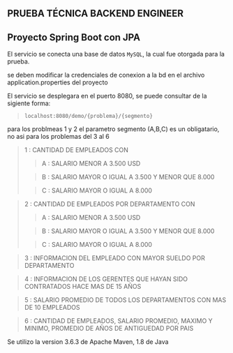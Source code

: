 ## PRUEBA TÉCNICA BACKEND ENGINEER
## Proyecto Spring Boot con JPA

El servicio se conecta una base de datos `MySQL`, la cual fue otorgada para la prueba.

se deben modificar la credenciales de conexion a la bd en el archivo application.properties del proyecto

El servicio se desplegara en el puerto 8080, se puede consultar de la sigiente forma:

> `localhost:8080/demo/{problema}/{segmento}`

para los problmeas 1 y 2 el parametro segmento (A,B,C) es un obligatario, no asi para los problemas del 3 al 6

> 1 : CANTIDAD DE EMPLEADOS CON      
> > A : SALARIO MENOR A 3.500 USD
> 
> > B : SALARIO MAYOR O IGUAL A 3.500 Y MENOR QUE 8.000
>
> > C : SALARIO MAYOR O IGUAL A 8.000

> 2 : CANTIDAD DE EMPLEADOS POR DEPARTAMENTO CON
> > A : SALARIO MENOR A 3.500 USD
>
> > B : SALARIO MAYOR O IGUAL A 3.500 Y MENOR QUE 8.000
>
> > C : SALARIO MAYOR O IGUAL A 8.000

> 3 : INFORMACION DEL EMPLEADO CON MAYOR SUELDO POR DEPARTAMENTO

> 4 : INFORMACION DE LOS GERENTES QUE HAYAN SIDO CONTRATADOS HACE MAS DE 15 AÑOS

> 5 : SALARIO PROMEDIO DE TODOS LOS DEPARTAMENTOS CON MAS DE 10 EMPLEADOS

> 6 : CANTIDAD DE EMPLEADOS, SALARIO PROMEDIO, MAXIMO Y MINIMO, PROMEDIO DE AÑOS DE ANTIGUEDAD POR PAIS

Se utilizo la version 3.6.3 de Apache Maven, 1.8 de Java
